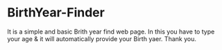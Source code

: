 # BirthYear-Finder
It is a simple and basic Brith year find web page. In this you have to type your age & it will automatically provide your Birth yaer.
Thank you.
